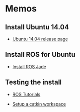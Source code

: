 # Memos

## Install Ubuntu 14.04

- [Ubuntu 14.04 release page](http://releases.ubuntu.com/14.04/)

## Install ROS for Ubuntu

- [Install ROS Jade](http://wiki.ros.org/jade/Installation/Ubuntu)

## Testing the install

- [ROS Tutorials](http://wiki.ros.org/ROS/Tutorials/)

-
  [Setup a catkin workspace](http://wiki.ros.org/ROS/Tutorials/InstallingandConfiguringROSEnvironment)

